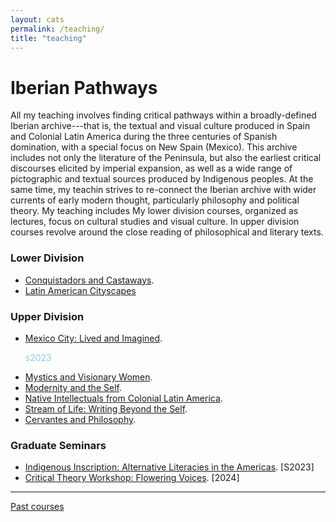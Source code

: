 ```yaml
---
layout: cats
permalink: /teaching/
title: "teaching"
---
```


# Iberian Pathways 

All my teaching involves finding critical pathways within a broadly-defined Iberian archive---that is, the textual and visual culture produced in Spain and Colonial Latin America during the three centuries of Spanish domination, with a special focus on New Spain (Mexico). This archive includes not only the literature of the Peninsula, but also the earliest critical discourses elicited by imperial expansion, as well as a wide range of pictographic and textual sources produced by Indigenous peoples. At the same time, my teachin strives to re-connect the Iberian archive with wider currents of early modern thought, particularly philosophy and political theory. My teaching includes
My lower division courses, organized as lectures, focus on cultural studies and visual culture.
In upper division courses revolve around the close reading of philosophical and literary texts.

### Lower Division

- [Conquistadors and Castaways](/castaways/).
- [Latin American Cityscapes]()

### Upper Division
- [Mexico City: Lived and Imagined](). <p style="color: skyblue">s2023</p>
- [Mystics and Visionary Women](/misticas/).
- [Modernity and the Self](/modern-self/).
- [Native Intellectuals from Colonial Latin America](/native-historians/).
- [Stream of Life: Writing Beyond the Self](/beyond-self/).
- [Cervantes and Philosophy](/cervantes/).

### Graduate Seminars
- [Indigenous Inscription: Alternative Literacies in the Americas](). [S2023]
- [Critical Theory Workshop: Flowering Voices](). [2024]

--- 

[Past courses](/past-courses/)

